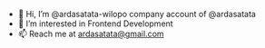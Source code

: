 - 👋 Hi, I’m @ardasatata-wilopo company account of @ardasatata
- 👀 I’m interested in Frontend Development
- 📫 Reach me at ardasatata@gmail.com
